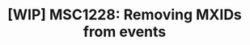 ---
title: "[WIP] MSC1228: Removing MXIDs from events"
created_at: "2018-05-10"
category:
description:
keywords: work-in-progress
client_stats:
server_stats:
sdk_stats:
services_stats:
footnotes:
notes:
links:
 - title: "PR for MSC1228"
   link: "https://github.com/matrix-org/matrix-doc/pull/1228"
 - title: Rendered
   link: "https://github.com/matrix-org/matrix-doc/blob/rav/proposal/remove_mxids_from_events/proposals/1228-removing-mxids-from-events.md"
---